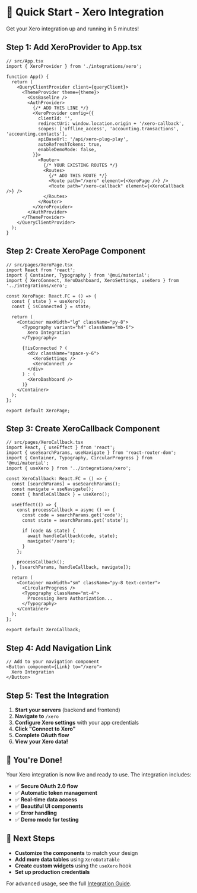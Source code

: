 # 🚀 Quick Start - Xero Integration

Get your Xero integration up and running in 5 minutes!

## Step 1: Add XeroProvider to App.tsx

```tsx
// src/App.tsx
import { XeroProvider } from './integrations/xero';

function App() {
  return (
    <QueryClientProvider client={queryClient}>
      <ThemeProvider theme={theme}>
        <CssBaseline />
        <AuthProvider>
          {/* ADD THIS LINE */}
          <XeroProvider config={{
            clientId: '',
            redirectUri: window.location.origin + '/xero-callback',
            scopes: ['offline_access', 'accounting.transactions', 'accounting.contacts'],
            apiBaseUrl: '/api/xero-plug-play',
            autoRefreshTokens: true,
            enableDemoMode: false,
          }}>
            <Router>
              {/* YOUR EXISTING ROUTES */}
              <Routes>
                {/* ADD THIS ROUTE */}
                <Route path="/xero" element={<XeroPage />} />
                <Route path="/xero-callback" element={<XeroCallback />} />
              </Routes>
            </Router>
          </XeroProvider>
        </AuthProvider>
      </ThemeProvider>
    </QueryClientProvider>
  );
}
```

## Step 2: Create XeroPage Component

```tsx
// src/pages/XeroPage.tsx
import React from 'react';
import { Container, Typography } from '@mui/material';
import { XeroConnect, XeroDashboard, XeroSettings, useXero } from '../integrations/xero';

const XeroPage: React.FC = () => {
  const { state } = useXero();
  const { isConnected } = state;

  return (
    <Container maxWidth="lg" className="py-8">
      <Typography variant="h4" className="mb-6">
        Xero Integration
      </Typography>
      
      {!isConnected ? (
        <div className="space-y-6">
          <XeroSettings />
          <XeroConnect />
        </div>
      ) : (
        <XeroDashboard />
      )}
    </Container>
  );
};

export default XeroPage;
```

## Step 3: Create XeroCallback Component

```tsx
// src/pages/XeroCallback.tsx
import React, { useEffect } from 'react';
import { useSearchParams, useNavigate } from 'react-router-dom';
import { Container, Typography, CircularProgress } from '@mui/material';
import { useXero } from '../integrations/xero';

const XeroCallback: React.FC = () => {
  const [searchParams] = useSearchParams();
  const navigate = useNavigate();
  const { handleCallback } = useXero();

  useEffect(() => {
    const processCallback = async () => {
      const code = searchParams.get('code');
      const state = searchParams.get('state');
      
      if (code && state) {
        await handleCallback(code, state);
        navigate('/xero');
      }
    };

    processCallback();
  }, [searchParams, handleCallback, navigate]);

  return (
    <Container maxWidth="sm" className="py-8 text-center">
      <CircularProgress />
      <Typography className="mt-4">
        Processing Xero Authorization...
      </Typography>
    </Container>
  );
};

export default XeroCallback;
```

## Step 4: Add Navigation Link

```tsx
// Add to your navigation component
<Button component={Link} to="/xero">
  Xero Integration
</Button>
```

## Step 5: Test the Integration

1. **Start your servers** (backend and frontend)
2. **Navigate to** `/xero`
3. **Configure Xero settings** with your app credentials
4. **Click "Connect to Xero"**
5. **Complete OAuth flow**
6. **View your Xero data!**

## 🎉 You're Done!

Your Xero integration is now live and ready to use. The integration includes:

- ✅ **Secure OAuth 2.0 flow**
- ✅ **Automatic token management**
- ✅ **Real-time data access**
- ✅ **Beautiful UI components**
- ✅ **Error handling**
- ✅ **Demo mode for testing**

## 🔧 Next Steps

- **Customize the components** to match your design
- **Add more data tables** using `XeroDataTable`
- **Create custom widgets** using the `useXero` hook
- **Set up production credentials**

For advanced usage, see the full [Integration Guide](./INTEGRATION_GUIDE.md).
